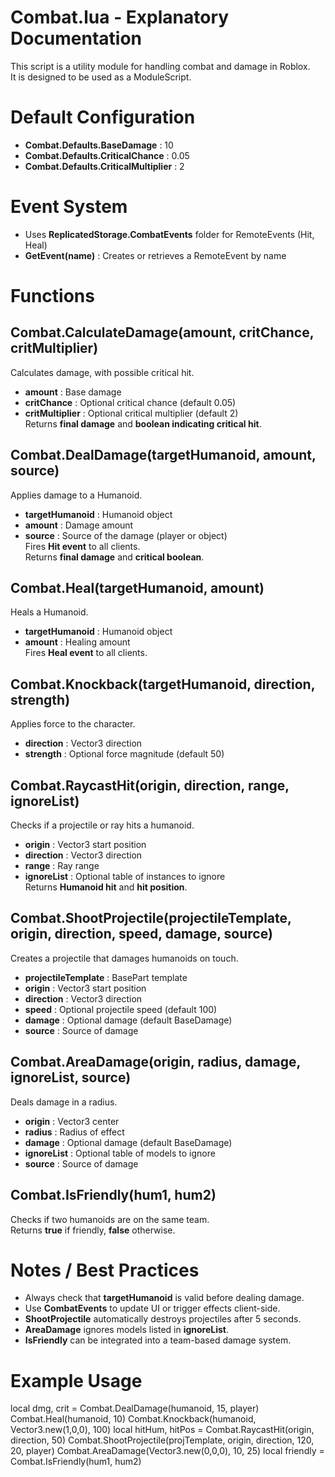 
# Combat.lua - Explanatory Documentation

This script is a utility module for handling combat and damage in Roblox.  
It is designed to be used as a ModuleScript.

# Default Configuration
- **Combat.Defaults.BaseDamage** : 10  
- **Combat.Defaults.CriticalChance** : 0.05  
- **Combat.Defaults.CriticalMultiplier** : 2  

# Event System
- Uses **ReplicatedStorage.CombatEvents** folder for RemoteEvents (Hit, Heal)  
- **GetEvent(name)** : Creates or retrieves a RemoteEvent by name

# Functions

## Combat.CalculateDamage(amount, critChance, critMultiplier)
Calculates damage, with possible critical hit.  
- **amount** : Base damage  
- **critChance** : Optional critical chance (default 0.05)  
- **critMultiplier** : Optional critical multiplier (default 2)  
Returns **final damage** and **boolean indicating critical hit**.

## Combat.DealDamage(targetHumanoid, amount, source)
Applies damage to a Humanoid.  
- **targetHumanoid** : Humanoid object  
- **amount** : Damage amount  
- **source** : Source of the damage (player or object)  
Fires **Hit event** to all clients.  
Returns **final damage** and **critical boolean**.

## Combat.Heal(targetHumanoid, amount)
Heals a Humanoid.  
- **targetHumanoid** : Humanoid object  
- **amount** : Healing amount  
Fires **Heal event** to all clients.

## Combat.Knockback(targetHumanoid, direction, strength)
Applies force to the character.  
- **direction** : Vector3 direction  
- **strength** : Optional force magnitude (default 50)

## Combat.RaycastHit(origin, direction, range, ignoreList)
Checks if a projectile or ray hits a humanoid.  
- **origin** : Vector3 start position  
- **direction** : Vector3 direction  
- **range** : Ray range  
- **ignoreList** : Optional table of instances to ignore  
Returns **Humanoid hit** and **hit position**.

## Combat.ShootProjectile(projectileTemplate, origin, direction, speed, damage, source)
Creates a projectile that damages humanoids on touch.  
- **projectileTemplate** : BasePart template  
- **origin** : Vector3 start position  
- **direction** : Vector3 direction  
- **speed** : Optional projectile speed (default 100)  
- **damage** : Optional damage (default BaseDamage)  
- **source** : Source of damage

## Combat.AreaDamage(origin, radius, damage, ignoreList, source)
Deals damage in a radius.  
- **origin** : Vector3 center  
- **radius** : Radius of effect  
- **damage** : Optional damage (default BaseDamage)  
- **ignoreList** : Optional table of models to ignore  
- **source** : Source of damage

## Combat.IsFriendly(hum1, hum2)
Checks if two humanoids are on the same team.  
Returns **true** if friendly, **false** otherwise.

# Notes / Best Practices
- Always check that **targetHumanoid** is valid before dealing damage.  
- Use **CombatEvents** to update UI or trigger effects client-side.  
- **ShootProjectile** automatically destroys projectiles after 5 seconds.  
- **AreaDamage** ignores models listed in **ignoreList**.  
- **IsFriendly** can be integrated into a team-based damage system.

# Example Usage
local dmg, crit = Combat.DealDamage(humanoid, 15, player)
Combat.Heal(humanoid, 10)
Combat.Knockback(humanoid, Vector3.new(1,0,0), 100)
local hitHum, hitPos = Combat.RaycastHit(origin, direction, 50)
Combat.ShootProjectile(projTemplate, origin, direction, 120, 20, player)
Combat.AreaDamage(Vector3.new(0,0,0), 10, 25)
local friendly = Combat.IsFriendly(hum1, hum2)
